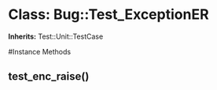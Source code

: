 # Class: Bug::Test_ExceptionER
**Inherits:** Test::Unit::TestCase
    




#Instance Methods
## test_enc_raise() [](#method-i-test_enc_raise)

